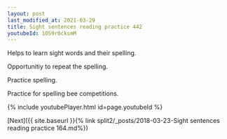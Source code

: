 ```yaml
---
layout: post
last_modified_at: 2021-03-29
title: Sight sentences reading practice 442
youtubeId: 1OS9r0cksmM
---
```

 
 
Helps to learn sight words and their spelling.

Opportunitiy to repeat the spelling. 

Practice spelling. 
 
Practice for spelling bee competitions. 
 
{% include youtubePlayer.html id=page.youtubeId %}
 
 

[Next]({{ site.baseurl }}{% link  split2/_posts/2018-03-23-Sight sentences reading practice 164.md%})
 
